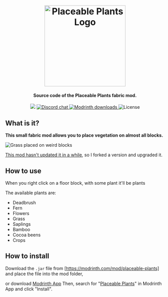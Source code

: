 <h1 align="center">
    <img src="https://raw.githubusercontent.com/wenwen357951/placeable-fabric/main/src/main/resources/assets/placeable/icon.png" alt="Placeable Plants Logo" width="256">
    <br>
</h1>

<h4 align="center">Source code of the Placeable Plants fabric mod.</h4>
<p align="center">
    <a src="https://www.codefactor.io/repository/github/wenwen357951/placeable-fabric" alt="CodeFactor Score">
        <img src="https://www.codefactor.io/repository/github/wenwen357951/placeable-fabric/badge?style=for-the-badge">
    </a>
    <a href="https://discord.gg/yeemo" alt="Discord invite link">
        <img src="https://img.shields.io/discord/1141595063567273995?style=for-the-badge" alt="Discord chat" />
    </a>
    <a href="https://modrinth.com/mod/placeable-plants" alt="Modrinth Page">
        <img src="https://img.shields.io/modrinth/dt/placeable-plants?style=for-the-badge" alt="Modrinth downloads" />
    </a>
    <img src="https://img.shields.io/github/license/wenwen357951/placeable.svg?style=for-the-badge" alt="License" />
</p>


## What is it?

**This small fabric mod allows you to place vegetation on almost all blocks.**

![Grass placed on weird blocks](https://cdn.modrinth.com/data/o3wjLmDn/images/3eb7e86e4f0d0077abef1214e6b7cda8a49fe1d7.png)

[This mod hasn't updated it in a while](https://github.com/BisUmTo/placeable), so I forked a version and upgraded it.


## How to use

When you right click on a floor block, with some plant it'll be plants

The available plants are:
- Deadbrush
- Fern
- Flowers
- Grass
- Saplings
- Bamboo
- Cocoa beens
- Crops


## How to install

Download the `.jar` file from [https://modrinth.com/mod/placeable-plants] and place the file into the mod folder, 

or download [Modrinth App] Then, search for "[Placeable Plants]" in Modrinth App and click "Install".



[Modrinth App]: https://modrinth.com/app
[https://modrinth.com/mod/placeable-plants]: https://modrinth.com/mod/placeable-plants
[Placeable Plants]: https://modrinth.com/mod/placeable-plants
